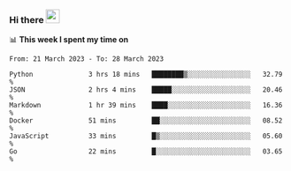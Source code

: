 ### Hi there <a href="https://www.gautamkrishnar.com/"><img src="https://media.giphy.com/media/hvRJCLFzcasrR4ia7z/giphy.gif" width="25px"></a>

📊 **This week I spent my time on**

<!--START_SECTION:waka-->

```text
From: 21 March 2023 - To: 28 March 2023

Python              3 hrs 18 mins   ████████▒░░░░░░░░░░░░░░░░   32.79 %
JSON                2 hrs 4 mins    █████░░░░░░░░░░░░░░░░░░░░   20.46 %
Markdown            1 hr 39 mins    ████░░░░░░░░░░░░░░░░░░░░░   16.36 %
Docker              51 mins         ██░░░░░░░░░░░░░░░░░░░░░░░   08.52 %
JavaScript          33 mins         █▒░░░░░░░░░░░░░░░░░░░░░░░   05.60 %
Go                  22 mins         █░░░░░░░░░░░░░░░░░░░░░░░░   03.65 %
```

<!--END_SECTION:waka-->

